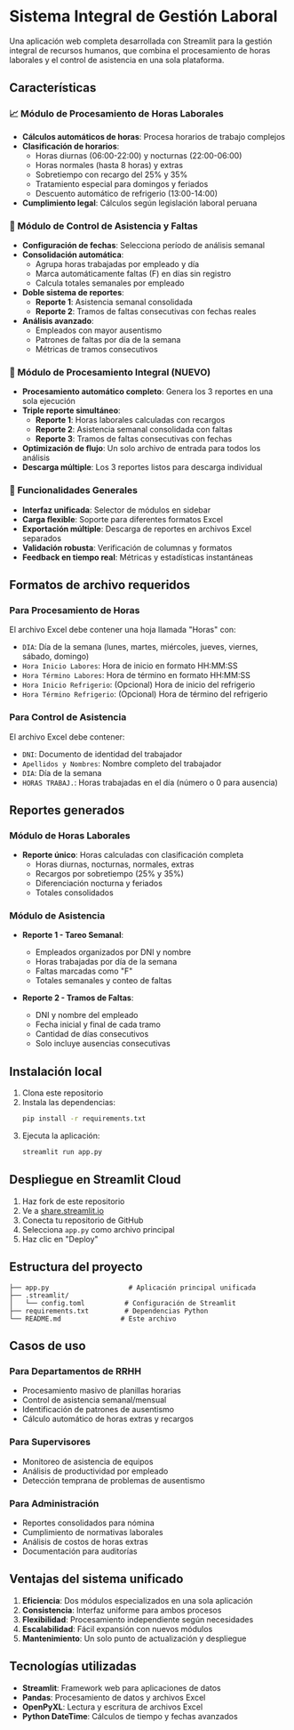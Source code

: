 # Sistema Integral de Gestión Laboral

Una aplicación web completa desarrollada con Streamlit para la gestión integral de recursos humanos, que combina el procesamiento de horas laborales y el control de asistencia en una sola plataforma.

## Características

### 📈 Módulo de Procesamiento de Horas Laborales
- **Cálculos automáticos de horas**: Procesa horarios de trabajo complejos
- **Clasificación de horarios**:
  - Horas diurnas (06:00-22:00) y nocturnas (22:00-06:00)
  - Horas normales (hasta 8 horas) y extras
  - Sobretiempo con recargo del 25% y 35%
  - Tratamiento especial para domingos y feriados
  - Descuento automático de refrigerio (13:00-14:00)
- **Cumplimiento legal**: Cálculos según legislación laboral peruana

### 👥 Módulo de Control de Asistencia y Faltas
- **Configuración de fechas**: Selecciona período de análisis semanal
- **Consolidación automática**:
  - Agrupa horas trabajadas por empleado y día
  - Marca automáticamente faltas (F) en días sin registro
  - Calcula totales semanales por empleado
- **Doble sistema de reportes**:
  - **Reporte 1**: Asistencia semanal consolidada
  - **Reporte 2**: Tramos de faltas consecutivas con fechas reales
- **Análisis avanzado**:
  - Empleados con mayor ausentismo
  - Patrones de faltas por día de la semana
  - Métricas de tramos consecutivos

### 🔄 Módulo de Procesamiento Integral (NUEVO)
- **Procesamiento automático completo**: Genera los 3 reportes en una sola ejecución
- **Triple reporte simultáneo**:
  - **Reporte 1**: Horas laborales calculadas con recargos
  - **Reporte 2**: Asistencia semanal consolidada con faltas
  - **Reporte 3**: Tramos de faltas consecutivas con fechas
- **Optimización de flujo**: Un solo archivo de entrada para todos los análisis
- **Descarga múltiple**: Los 3 reportes listos para descarga individual

### 🎯 Funcionalidades Generales
- **Interfaz unificada**: Selector de módulos en sidebar
- **Carga flexible**: Soporte para diferentes formatos Excel
- **Exportación múltiple**: Descarga de reportes en archivos Excel separados
- **Validación robusta**: Verificación de columnas y formatos
- **Feedback en tiempo real**: Métricas y estadísticas instantáneas

## Formatos de archivo requeridos

### Para Procesamiento de Horas
El archivo Excel debe contener una hoja llamada "Horas" con:
- `DIA`: Día de la semana (lunes, martes, miércoles, jueves, viernes, sábado, domingo)
- `Hora Inicio Labores`: Hora de inicio en formato HH:MM:SS
- `Hora Término Labores`: Hora de término en formato HH:MM:SS
- `Hora Inicio Refrigerio`: (Opcional) Hora de inicio del refrigerio
- `Hora Término Refrigerio`: (Opcional) Hora de término del refrigerio

### Para Control de Asistencia
El archivo Excel debe contener:
- `DNI`: Documento de identidad del trabajador
- `Apellidos y Nombres`: Nombre completo del trabajador
- `DIA`: Día de la semana
- `HORAS TRABAJ.`: Horas trabajadas en el día (número o 0 para ausencia)

## Reportes generados

### Módulo de Horas Laborales
- **Reporte único**: Horas calculadas con clasificación completa
  - Horas diurnas, nocturnas, normales, extras
  - Recargos por sobretiempo (25% y 35%)
  - Diferenciación nocturna y feriados
  - Totales consolidados

### Módulo de Asistencia
- **Reporte 1 - Tareo Semanal**: 
  - Empleados organizados por DNI y nombre
  - Horas trabajadas por día de la semana
  - Faltas marcadas como "F"
  - Totales semanales y conteo de faltas

- **Reporte 2 - Tramos de Faltas**:
  - DNI y nombre del empleado
  - Fecha inicial y final de cada tramo
  - Cantidad de días consecutivos
  - Solo incluye ausencias consecutivas

## Instalación local

1. Clona este repositorio
2. Instala las dependencias:
   ```bash
   pip install -r requirements.txt
   ```
3. Ejecuta la aplicación:
   ```bash
   streamlit run app.py
   ```

## Despliegue en Streamlit Cloud

1. Haz fork de este repositorio
2. Ve a [share.streamlit.io](https://share.streamlit.io)
3. Conecta tu repositorio de GitHub
4. Selecciona `app.py` como archivo principal
5. Haz clic en "Deploy"

## Estructura del proyecto

```
├── app.py                    # Aplicación principal unificada
├── .streamlit/
│   └── config.toml          # Configuración de Streamlit
├── requirements.txt         # Dependencias Python
└── README.md               # Este archivo
```

## Casos de uso

### Para Departamentos de RRHH
- Procesamiento masivo de planillas horarias
- Control de asistencia semanal/mensual
- Identificación de patrones de ausentismo
- Cálculo automático de horas extras y recargos

### Para Supervisores
- Monitoreo de asistencia de equipos
- Análisis de productividad por empleado
- Detección temprana de problemas de ausentismo

### Para Administración
- Reportes consolidados para nómina
- Cumplimiento de normativas laborales
- Análisis de costos de horas extras
- Documentación para auditorías

## Ventajas del sistema unificado

1. **Eficiencia**: Dos módulos especializados en una sola aplicación
2. **Consistencia**: Interfaz uniforme para ambos procesos
3. **Flexibilidad**: Procesamiento independiente según necesidades
4. **Escalabilidad**: Fácil expansión con nuevos módulos
5. **Mantenimiento**: Un solo punto de actualización y despliegue

## Tecnologías utilizadas

- **Streamlit**: Framework web para aplicaciones de datos
- **Pandas**: Procesamiento de datos y archivos Excel
- **OpenPyXL**: Lectura y escritura de archivos Excel
- **Python DateTime**: Cálculos de tiempo y fechas avanzados